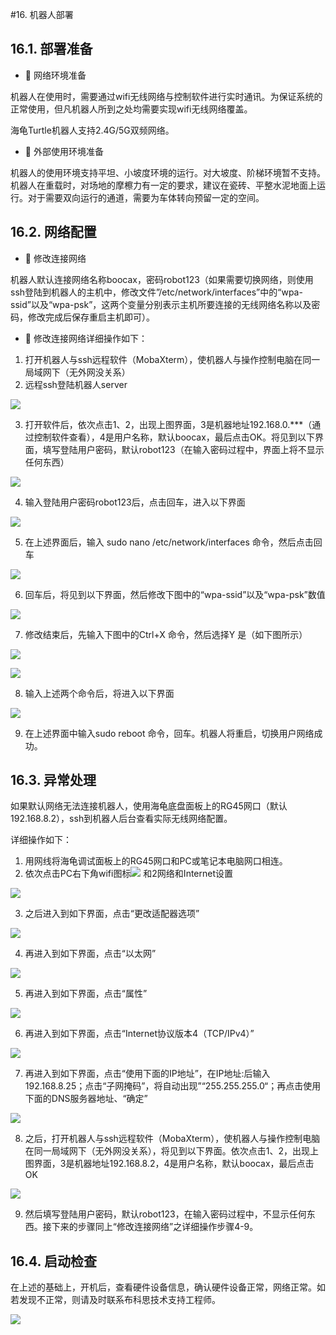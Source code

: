 #16.	机器人部署
## 16.1.	部署准备
* 	网络环境准备

机器人在使用时，需要通过wifi无线网络与控制软件进行实时通讯。为保证系统的正常使用，但凡机器人所到之处均需要实现wifi无线网络覆盖。

海龟Turtle机器人支持2.4G/5G双频网络。

* 	外部使用环境准备

机器人的使用环境支持平坦、小坡度环境的运行。对大坡度、阶梯环境暂不支持。机器人在重载时，对场地的摩檫力有一定的要求，建议在瓷砖、平整水泥地面上运行。对于需要双向运行的通道，需要为车体转向预留一定的空间。

## 16.2.	网络配置
* 	修改连接网络

机器人默认连接网络名称boocax，密码robot123（如果需要切换网络，则使用ssh登陆到机器人的主机中，修改文件”/etc/network/interfaces”中的“wpa-ssid”以及“wpa-psk”，这两个变量分别表示主机所要连接的无线网络名称以及密码，修改完成后保存重启主机即可）。

* 	修改连接网络详细操作如下：

1. 打开机器人与ssh远程软件（MobaXterm），使机器人与操作控制电脑在同一局域网下（无外网没关系）
2. 远程ssh登陆机器人server

![](https://hbimg.huabanimg.com/011c3b3ef79818be8a87d5cf69fd877477cce2df1cc9b-N6fhSV_fw658)

3. 打开软件后，依次点击1、2，出现上图界面，3是机器地址192.168.0.***（通过控制软件查看），4是用户名称，默认boocax，最后点击OK。将见到以下界面，填写登陆用户密码，默认robot123（在输入密码过程中，界面上将不显示任何东西）

![](https://hbimg.huabanimg.com/7bdebd80cb244230db757a6dad54445cc71c6a4e232fe-fRrIYB_fw658)

4. 输入登陆用户密码robot123后，点击回车，进入以下界面

![](https://hbimg.huabanimg.com/2d0e5f07b4e74d5882c411606416c98d5aa720a8a98a-MEQ53g_fw658)

5. 在上述界面后，输入  sudo nano /etc/network/interfaces  命令，然后点击回车

![](https://hbimg.huabanimg.com/38ae3cb9850aaa9a7193da887ab7f8e1e1cd2f0925e7d-AC4UcZ_fw658)

6.	回车后，将见到以下界面，然后修改下图中的“wpa-ssid”以及“wpa-psk”数值

![](https://hbimg.huabanimg.com/8ea1f14a449d59adf9b21d6a2c420cd219c5493c1715e-Hz8a3Q_fw658)

7.	修改结束后，先输入下图中的Ctrl+X 命令，然后选择Y 是（如下图所示）

![](https://hbimg.huabanimg.com/10fa34aec932461c75bd090a048dd80625ae1c42179c1-nNe8iP_fw658)

![](https://hbimg.huabanimg.com/968cdbc5dc139fa975f9ea01360a71e8cb164e2517902-uEDWjv_fw658)

8.	输入上述两个命令后，将进入以下界面

![](https://hbimg.huabanimg.com/dea6860ef0f0a2dba30ad91efba51747316dbbb82547e-mObPBQ_fw658)

9.	在上述界面中输入sudo reboot 命令，回车。机器人将重启，切换用户网络成功。

## 16.3.	异常处理
如果默认网络无法连接机器人，使用海龟底盘面板上的RG45网口（默认192.168.8.2），ssh到机器人后台查看实际无线网络配置。

详细操作如下：
1.	用网线将海龟调试面板上的RG45网口和PC或笔记本电脑网口相连。
2.	依次点击PC右下角wifi图标![](https://hbimg.huabanimg.com/4af85a46d81e3df8e993dae48fd165b009c7c906461-lRHKNP_fw658)  和2网络和Internet设置

![](https://hbimg.huabanimg.com/9b570d5af6f94b492c9bc027f4e3dde7a196cdd54682-tR6vnY_fw658)

3.	之后进入到如下界面，点击“更改适配器选项”

![](https://hbimg.huabanimg.com/69faeddc99809380fbc1e08b3a91b80925e048305a98-Ub68h1_fw658)

4.	再进入到如下界面，点击“以太网”

![](https://hbimg.huabanimg.com/c3c96dc31fc5b09c68ef3c0e9f0811d092a5f271255e-GktGbi_fw658)

5.	再进入到如下界面，点击“属性”

![](https://hbimg.huabanimg.com/7d80c601c48bd55e38cb6b5f7dfa8aca44b2a1da404b-LRGz4M_fw658)

6.	再进入到如下界面，点击“Internet协议版本4（TCP/IPv4）”

![](https://hbimg.huabanimg.com/7d80c601c48bd55e38cb6b5f7dfa8aca44b2a1da404b-LRGz4M_fw658)

7.	再进入到如下界面，点击“使用下面的IP地址”，在IP地址:后输入192.168.8.25；点击“子网掩码”，将自动出现”“255.255.255.0“；再点击使用下面的DNS服务器地址、“确定”

![](https://hbimg.huabanimg.com/a700810eaa7dda24dfbb63932a3667563e1d01e66636-lgyAKm_fw658)

8.	之后，打开机器人与ssh远程软件（MobaXterm），使机器人与操作控制电脑在同一局域网下（无外网没关系），将见到以下界面。依次点击1、2，出现上图界面，3是机器地址192.168.8.2，4是用户名称，默认boocax，最后点击OK

![](https://hbimg.huabanimg.com/48e93f98b19b7fada62f185f28285136ce784fa4a39e-5MXazx_fw658)

9.	然后填写登陆用户密码，默认robot123，在输入密码过程中，不显示任何东西。接下来的步骤同上“修改连接网络”之详细操作步骤4-9。

## 16.4.	启动检查
在上述的基础上，开机后，查看硬件设备信息，确认硬件设备正常，网络正常。如若发现不正常，则请及时联系布科思技术支持工程师。

![](https://hbimg.huabanimg.com/cc7a1d88f9851080a95b3a9b55eb884c40a1890634fb-STWuuF_fw658)

